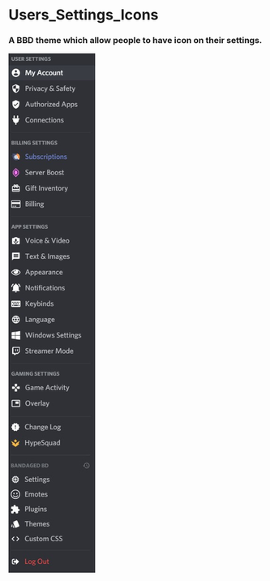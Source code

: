 # Users_Settings_Icons
### A BBD theme which allow people to have icon on their settings.
![](images/screenshot.jpg)
